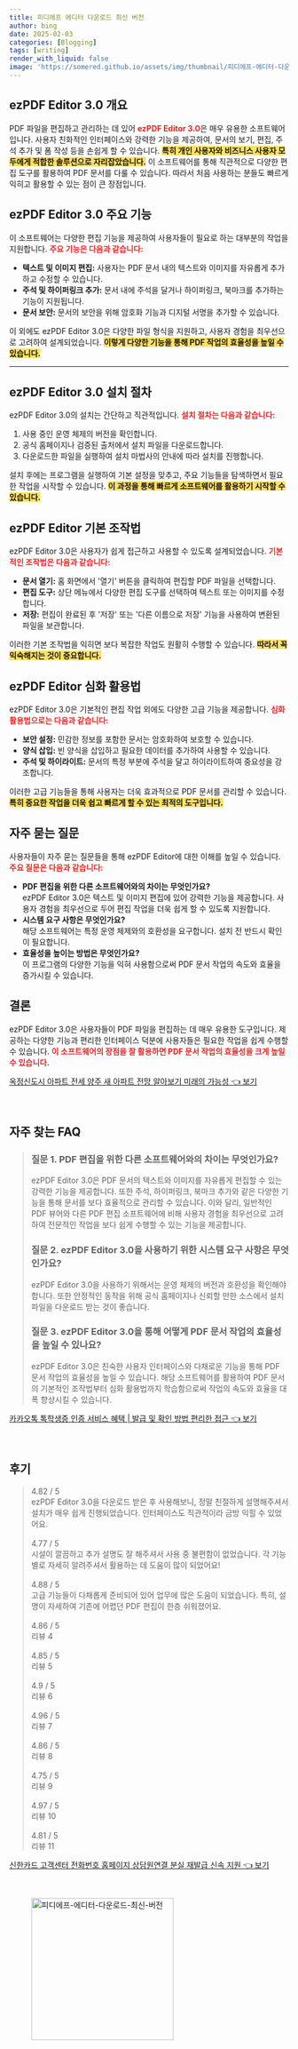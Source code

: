 ```yaml
---
title: 피디에프 에디터 다운로드 최신 버전
author: bing
date: 2025-02-03
categories: [Blogging]
tags: [writing]
render_with_liquid: false
image: 'https://somered.github.io/assets/img/thumbnail/피디에프-에디터-다운로드-최신-버전.webp'
---
```



<h2 id='ezpdf_editor_개요'>ezPDF Editor 3.0 개요</h2>

<p>PDF 파일을 편집하고 관리하는 데 있어 <b><span style="color: #ee2323;">ezPDF Editor 3.0</span></b>은 매우 유용한 소프트웨어입니다. 사용자 친화적인 인터페이스와 강력한 기능을 제공하여, 문서의 보기, 편집, 주석 추가 및 폼 작성 등을 손쉽게 할 수 있습니다. <b><span style="background-color: #ffe066;">특히 개인 사용자와 비즈니스 사용자 모두에게 적합한 솔루션으로 자리잡았습니다.</span></b> 이 소프트웨어를 통해 직관적으로 다양한 편집 도구를 활용하여 PDF 문서를 다룰 수 있습니다. 따라서 처음 사용하는 분들도 빠르게 익히고 활용할 수 있는 점이 큰 장점입니다.</p>

<h2 id='ezpdf_editor_주요기능'>ezPDF Editor 3.0 주요 기능</h2>

<p>이 소프트웨어는 다양한 편집 기능을 제공하여 사용자들이 필요로 하는 대부분의 작업을 지원합니다. <b><span style="color: #ee2323;">주요 기능은 다음과 같습니다:</span></b></p>

<ul>
    <li><b>텍스트 및 이미지 편집:</b> 사용자는 PDF 문서 내의 텍스트와 이미지를 자유롭게 추가하고 수정할 수 있습니다.</li>
    <li><b>주석 및 하이퍼링크 추가:</b> 문서 내에 주석을 달거나 하이퍼링크, 북마크를 추가하는 기능이 지원됩니다.</li>
    <li><b>문서 보안:</b> 문서의 보안을 위해 암호화 기능과 디지털 서명을 추가할 수 있습니다.</li>
</ul>

<p>이 외에도 ezPDF Editor 3.0은 다양한 파일 형식을 지원하고, 사용자 경험을 최우선으로 고려하여 설계되었습니다. <b><span style="background-color: #ffe066;">이렇게 다양한 기능을 통해 PDF 작업의 효율성을 높일 수 있습니다.</span></b></p>

<hr />

<h2 id='설치_절차'>ezPDF Editor 3.0 설치 절차</h2>

<p>ezPDF Editor 3.0의 설치는 간단하고 직관적입니다. <b><span style="color: #ee2323;">설치 절차는 다음과 같습니다:</span></b></p>

<ol>
    <li>사용 중인 운영 체제의 버전을 확인합니다.</li>
    <li>공식 홈페이지나 검증된 출처에서 설치 파일을 다운로드합니다.</li>
    <li>다운로드한 파일을 실행하여 설치 마법사의 안내에 따라 설치를 진행합니다.</li>
</ol>

<p>설치 후에는 프로그램을 실행하여 기본 설정을 맞추고, 주요 기능들을 탐색하면서 필요한 작업을 시작할 수 있습니다. <b><span style="background-color: #ffe066;">이 과정을 통해 빠르게 소프트웨어를 활용하기 시작할 수 있습니다.</span></b></p>

<h2 id='기본_조작법'>ezPDF Editor 기본 조작법</h2>

<p>ezPDF Editor 3.0은 사용자가 쉽게 접근하고 사용할 수 있도록 설계되었습니다. <b><span style="color: #ee2323;">기본적인 조작법은 다음과 같습니다:</span></b></p>

<ul>
    <li><b>문서 열기:</b> 홈 화면에서 '열기' 버튼을 클릭하여 편집할 PDF 파일을 선택합니다.</li>
    <li><b>편집 도구:</b> 상단 메뉴에서 다양한 편집 도구를 선택하여 텍스트 또는 이미지를 수정합니다.</li>
    <li><b>저장:</b> 편집이 완료된 후 '저장' 또는 '다른 이름으로 저장' 기능을 사용하여 변환된 파일을 보관합니다.</li>
</ul>

<p>이러한 기본 조작법을 익히면 보다 복잡한 작업도 원활히 수행할 수 있습니다. <b><span style="background-color: #ffe066;">따라서 꼭 익숙해지는 것이 중요합니다.</span></b></p>

<h2 id='심화_활용법'>ezPDF Editor 심화 활용법</h2>

<p>ezPDF Editor 3.0은 기본적인 편집 작업 외에도 다양한 고급 기능을 제공합니다. <b><span style="color: #ee2323;">심화 활용법으로는 다음과 같습니다:</span></b></p>

<ul>
    <li><b>보안 설정:</b> 민감한 정보를 포함한 문서는 암호화하여 보호할 수 있습니다.</li>
    <li><b>양식 삽입:</b> 빈 양식을 삽입하고 필요한 데이터를 추가하여 사용할 수 있습니다.</li>
    <li><b>주석 및 하이라이트:</b> 문서의 특정 부분에 주석을 달고 하이라이트하여 중요성을 강조합니다.</li>
</ul>

<p>이러한 고급 기능들을 통해 사용자는 더욱 효과적으로 PDF 문서를 관리할 수 있습니다. <b><span style="background-color: #ffe066;">특히 중요한 작업을 더욱 쉽고 빠르게 할 수 있는 최적의 도구입니다.</span></b></p>

<h2 id='자주묻는질문'>자주 묻는 질문</h2>

<p>사용자들이 자주 묻는 질문들을 통해 ezPDF Editor에 대한 이해를 높일 수 있습니다. <b><span style="color: #ee2323;">주요 질문은 다음과 같습니다:</span></b></p>

<ul>
    <li><b>PDF 편집을 위한 다른 소프트웨어와의 차이는 무엇인가요?</b><br>ezPDF Editor 3.0은 텍스트 및 이미지 편집에 있어 강력한 기능을 제공합니다. 사용자 경험을 최우선으로 두어 편집 작업을 더욱 쉽게 할 수 있도록 지원합니다.</li>
    <li><b>시스템 요구 사항은 무엇인가요?</b><br>해당 소프트웨어는 특정 운영 체제와의 호환성을 요구합니다. 설치 전 반드시 확인이 필요합니다.</li>
    <li><b>효율성을 높이는 방법은 무엇인가요?</b><br>이 프로그램의 다양한 기능을 익혀 사용함으로써 PDF 문서 작업의 속도와 효율을 증가시킬 수 있습니다.</li>
</ul>

<h2 id='결론'>결론</h2>

<p>ezPDF Editor 3.0은 사용자들이 PDF 파일을 편집하는 데 매우 유용한 도구입니다. 제공하는 다양한 기능과 편리한 인터페이스 덕분에 사용자들은 필요한 작업을 쉽게 수행할 수 있습니다. <b><span style="color: #ee2323;">이 소프트웨어의 장점을 잘 활용하면 PDF 문서 작업의 효율성을 크게 높일 수 있습니다.</span></b></p>


<p><a class="click-button" title="옥정신도시 아파트 전세 양주 새 아파트 전망 알아보기 미래의 가능성" href="https://somered.github.io/posts/%EC%98%A5%EC%A0%95%EC%8B%A0%EB%8F%84%EC%8B%9C-%EC%95%84%ED%8C%8C%ED%8A%B8-%EC%A0%84%EC%84%B8-%EC%96%91%EC%A3%BC-%EC%83%88-%EC%95%84%ED%8C%8C%ED%8A%B8-%EC%A0%84%EB%A7%9D-%EC%95%8C%EC%95%84%EB%B3%B4%EA%B8%B0-%EB%AF%B8%EB%9E%98%EC%9D%98-%EA%B0%80%EB%8A%A5%EC%84%B1/" rel="dofollow">옥정신도시 아파트 전세 양주 새 아파트 전망 알아보기 미래의 가능성 👈 보기</a></p><br>
<h2 id='자주_찾는_FAQ'>자주 찾는 FAQ</h2>
<div itemscope="" itemtype="https://schema.org/FAQPage"> 
<blockquote> 
<div itemscope="" itemprop="mainEntity" itemtype="https://schema.org/Question"> 
<h3 itemprop="name">질문 1. PDF 편집을 위한 다른 소프트웨어와의 차이는 무엇인가요?</h3> 
<div itemscope="" itemprop="acceptedAnswer" itemtype="https://schema.org/Answer"> 
<span itemprop="text"> 
<p>ezPDF Editor 3.0은 PDF 문서의 텍스트와 이미지를 자유롭게 편집할 수 있는 강력한 기능을 제공합니다. 또한 주석, 하이퍼링크, 북마크 추가와 같은 다양한 기능을 통해 문서를 보다 효율적으로 관리할 수 있습니다. 이와 달리, 일반적인 PDF 뷰어와 다른 PDF 편집 소프트웨어에 비해 사용자 경험을 최우선으로 고려하여 전문적인 작업을 보다 쉽게 수행할 수 있는 기능을 제공합니다.</p> 
</span> 
</div> 
</div> 

<div itemscope="" itemprop="mainEntity" itemtype="https://schema.org/Question"> 
<h3 itemprop="name">질문 2. ezPDF Editor 3.0을 사용하기 위한 시스템 요구 사항은 무엇인가요?</h3> 
<div itemscope="" itemprop="acceptedAnswer" itemtype="https://schema.org/Answer"> 
<span itemprop="text"> 
<p>ezPDF Editor 3.0을 사용하기 위해서는 운영 체제의 버전과 호환성을 확인해야 합니다. 또한 안정적인 동작을 위해 공식 홈페이지나 신뢰할 만한 소스에서 설치 파일을 다운로드 받는 것이 좋습니다.</p> 
</span> 
</div> 
</div> 

<div itemscope="" itemprop="mainEntity" itemtype="https://schema.org/Question"> 
<h3 itemprop="name">질문 3. ezPDF Editor 3.0을 통해 어떻게 PDF 문서 작업의 효율성을 높일 수 있나요?</h3> 
<div itemscope="" itemprop="acceptedAnswer" itemtype="https://schema.org/Answer"> 
<span itemprop="text"> 
<p>ezPDF Editor 3.0은 친숙한 사용자 인터페이스와 다채로운 기능을 통해 PDF 문서 작업의 효율성을 높일 수 있습니다. 해당 소프트웨어를 활용하여 PDF 문서의 기본적인 조작법부터 심화 활용법까지 학습함으로써 작업의 속도와 효율을 대폭 향상시킬 수 있습니다.</p> 
</span> 
</div> 
</div> 
</blockquote> 
</div>
<p><a class="click-button" title="카카오톡 톡학생증 인증 서비스 혜택 | 발급 및 확인 방법 편리한 접근" href="https://somered.github.io/posts/%EC%B9%B4%EC%B9%B4%EC%98%A4%ED%86%A1-%ED%86%A1%ED%95%99%EC%83%9D%EC%A6%9D-%EC%9D%B8%EC%A6%9D-%EC%84%9C%EB%B9%84%EC%8A%A4-%ED%98%9C%ED%83%9D-%EB%B0%9C%EA%B8%89-%EB%B0%8F-%ED%99%95%EC%9D%B8-%EB%B0%A9%EB%B2%95-%ED%8E%B8%EB%A6%AC%ED%95%9C-%EC%A0%91%EA%B7%BC/" rel="dofollow">카카오톡 톡학생증 인증 서비스 혜택 | 발급 및 확인 방법 편리한 접근 👈 보기</a></p><br>
<h2 id='후기'>후기</h2>
<div itemscope itemtype="https://schema.org/Product">
  <blockquote>
  <div itemprop="review" itemscope itemtype="https://schema.org/Review">
      <div itemprop="reviewRating" itemscope itemtype="https://schema.org/Rating"> <span itemprop="ratingValue">4.82</span> / <span itemprop="bestRating">5</span> </div>
      <span itemprop="reviewBody">ezPDF Editor 3.0을 다운로드 받은 후 사용해보니, 정말 친절하게 설명해주셔서 설치가 매우 쉽게 진행되었습니다. 인터페이스도 직관적이라 금방 익힐 수 있었어요.</span>
  </div>
  <br>
  <div itemprop="review" itemscope itemtype="https://schema.org/Review">
      <div itemprop="reviewRating" itemscope itemtype="https://schema.org/Rating"> <span itemprop="ratingValue">4.77</span> / <span itemprop="bestRating">5</span> </div>
      <span itemprop="reviewBody">시설이 깔끔하고 추가 설명도 잘 해주셔서 사용 중 불편함이 없었습니다. 각 기능별로 자세히 알려주셔서 활용하는 데 도움이 많이 되었어요!</span>
  </div>
  <br>
  <div itemprop="review" itemscope itemtype="https://schema.org/Review">
      <div itemprop="reviewRating" itemscope itemtype="https://schema.org/Rating"> <span itemprop="ratingValue">4.88</span> / <span itemprop="bestRating">5</span> </div>
      <span itemprop="reviewBody">고급 기능들이 다채롭게 준비되어 있어 업무에 많은 도움이 되었습니다. 특히, 설명이 자세하여 기존에 어렵던 PDF 편집이 한층 쉬워졌어요.</span>
  </div>
  <br>
  <div itemprop="review" itemscope itemtype="https://schema.org/Review">
      <div itemprop="reviewRating" itemscope itemtype="https://schema.org/Rating"> <span itemprop="ratingValue">4.86</span> / <span itemprop="bestRating">5</span> </div>
      <span itemprop="reviewBody">리뷰 4</span>
  </div>
  <br>
  <div itemprop="review" itemscope itemtype="https://schema.org/Review">
      <div itemprop="reviewRating" itemscope itemtype="https://schema.org/Rating"> <span itemprop="ratingValue">4.85</span> / <span itemprop="bestRating">5</span> </div>
      <span itemprop="reviewBody">리뷰 5</span>
  </div>
  <br>
  <div itemprop="review" itemscope itemtype="https://schema.org/Review">
      <div itemprop="reviewRating" itemscope itemtype="https://schema.org/Rating"> <span itemprop="ratingValue">4.9</span> / <span itemprop="bestRating">5</span> </div>
      <span itemprop="reviewBody">리뷰 6</span>
  </div>
  <br>
  <div itemprop="review" itemscope itemtype="https://schema.org/Review">
      <div itemprop="reviewRating" itemscope itemtype="https://schema.org/Rating"> <span itemprop="ratingValue">4.96</span> / <span itemprop="bestRating">5</span> </div>
      <span itemprop="reviewBody">리뷰 7</span>
  </div>
  <br>
  <div itemprop="review" itemscope itemtype="https://schema.org/Review">
      <div itemprop="reviewRating" itemscope itemtype="https://schema.org/Rating"> <span itemprop="ratingValue">4.86</span> / <span itemprop="bestRating">5</span> </div>
      <span itemprop="reviewBody">리뷰 8</span>
  </div>
  <br>
  <div itemprop="review" itemscope itemtype="https://schema.org/Review">
      <div itemprop="reviewRating" itemscope itemtype="https://schema.org/Rating"> <span itemprop="ratingValue">4.75</span> / <span itemprop="bestRating">5</span> </div>
      <span itemprop="reviewBody">리뷰 9</span>
  </div>
  <br>
  <div itemprop="review" itemscope itemtype="https://schema.org/Review">
      <div itemprop="reviewRating" itemscope itemtype="https://schema.org/Rating"> <span itemprop="ratingValue">4.97</span> / <span itemprop="bestRating">5</span> </div>
      <span itemprop="reviewBody">리뷰 10</span>
  </div>
  <br>
  <div itemprop="review" itemscope itemtype="https://schema.org/Review">
      <div itemprop="reviewRating" itemscope itemtype="https://schema.org/Rating"> <span itemprop="ratingValue">4.81</span> / <span itemprop="bestRating">5</span> </div>
      <span itemprop="reviewBody">리뷰 11</span>
  </div>
  </blockquote>
</div>
<p><a class="click-button" title="신한카드 고객센터 전화번호 홈페이지 상담원연결 분실 재발급 신속 지원" href="https://somered.github.io/posts/%EC%8B%A0%ED%95%9C%EC%B9%B4%EB%93%9C-%EA%B3%A0%EA%B0%9D%EC%84%BC%ED%84%B0-%EC%A0%84%ED%99%94%EB%B2%88%ED%98%B8-%ED%99%88%ED%8E%98%EC%9D%B4%EC%A7%80-%EC%83%81%EB%8B%B4%EC%9B%90%EC%97%B0%EA%B2%B0-%EB%B6%84%EC%8B%A4-%EC%9E%AC%EB%B0%9C%EA%B8%89-%EC%8B%A0%EC%86%8D-%EC%A7%80%EC%9B%90/" rel="dofollow">신한카드 고객센터 전화번호 홈페이지 상담원연결 분실 재발급 신속 지원 👈 보기</a></p><br>
<figure class="image"><img src="https://somered.github.io/assets/img/thumbnail/피디에프-에디터-다운로드-최신-버전.webp" alt="피디에프-에디터-다운로드-최신-버전" width="256" height="256"></figure>